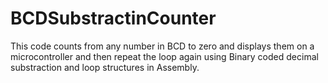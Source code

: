 # BCDSubstractinCounter

This code counts from any number in BCD to zero and displays them on a microcontroller and then repeat the loop again using Binary coded decimal substraction and loop structures in Assembly.
